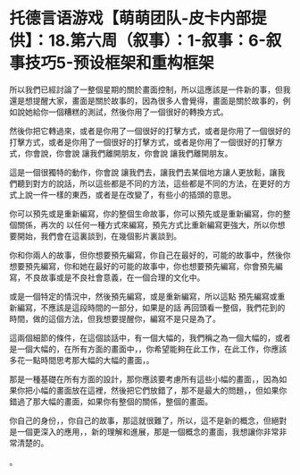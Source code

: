 # 托德言语游戏【萌萌团队-皮卡内部提供】：18.第六周（叙事）：1-叙事：6-叙事技巧5-预设框架和重构框架

所以我們已經討論了一整個星期的關於畫面控制，所以這應該是一件新的事，但我還是想提醒大家，畫面是關於故事的，因為很多人會覺得，畫面是關於故事的，例如說她給你一個糟糕的測試，然後你用了一個很好的轉換方式。

然後你把它轉過來，或者是你用了一個很好的打擊方式，或者是你用了一個很好的打擊方式，或者是你用了一個很好的打擊方式，或者是你用了一個很好的打擊方式，你會說，你會說 讓我們離開朋友，你會說 讓我們離開朋友。

這是一個很獨特的動作，你會說 讓我們去，讓我們去某個地方讓人更放鬆，讓我們聽到對方的說話，所以這些都是不同的方法，這些都是不同的方法，在更好的方式上說一件一樣的東西，或者是在改變了，有些小的插頭的意思。

你可以預先或是重新編寫，你的整個生命故事，你可以預先或是重新編寫，你的整個關係，再次的 以任何一種方式來編寫，預先方式比重新編寫更強大，所以你想要開始，我們會在這裏談到，在幾個影片裏談到。

你和你兩人的故事，但你想要預先編寫，你自己在最好的，可能的故事中，然後你想要預先編寫，你和她在最好的可能的故事中，你也想要預先編寫，你會預先編寫，不良故事或是不良社會意義，在一個合理的文化中。

或是一個特定的情況中，然後預先編寫，或是重新編寫，所以這點 預先編寫或重新編寫，不應該是這段時間的一部分，如果是的話 再回頭看一整個，我們花到的時間，做的這個方法，但我想要提醒你，編寫不是只是為了。

這兩個細節的條件，在這個談話中，有一個大幅的，我們稱之為一個大幅的，或者是一個大幅的，在所有方面的畫面中，，你希望能夠在此工作，在此工作，你應該多花一點時間思考那大幅的大幅的畫面，。

那是一種基礎在所有方面的設計，那你應該要考慮所有這些小幅的畫面，，因為如果你把小幅的畫面放在這裡，然後把它們放錯了，那不是最大的問題，，但如果你錯過了那大幅的畫面，如果你有整個的關係，整個的畫面。

你自己的身份，，你自己的故事，那這就很難了，所以，這不是新的概念，但絕對是一個更深入的應用，，新的理解和進展，那是一個概念的畫面，我想讓你非常非常清楚的。

。
